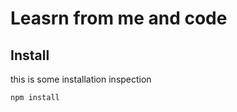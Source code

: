 # Leasrn from me and code

## Install

this is some installation inspection

```bash
npm install
```
